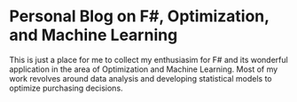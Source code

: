 # Personal Blog on F#, Optimization, and Machine Learning

This is just a place for me to collect my enthusiasim for F# and its wonderful application in the area of Optimization and Machine Learning. Most of my work revolves around data analysis and developing statistical models to optimize purchasing decisions.
